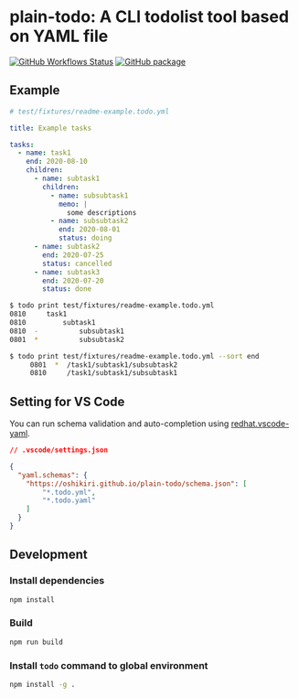 plain-todo: A CLI todolist tool based on YAML file
=====

[![GitHub Workflows Status](https://github.com/oshikiri/plain-todo/workflows/test/badge.svg)](https://github.com/oshikiri/plain-todo/actions?query=workflow%3Atest) [![GitHub package](https://img.shields.io/github/package-json/v/oshikiri/plain-todo)](https://github.com/oshikiri/plain-todo/packages/575365/)


## Example
```yaml
# test/fixtures/readme-example.todo.yml

title: Example tasks

tasks:
  - name: task1
    end: 2020-08-10
    children:
      - name: subtask1
        children:
          - name: subsubtask1
            memo: |
              some descriptions
          - name: subsubtask2
            end: 2020-08-01
            status: doing
      - name: subtask2
        end: 2020-07-25
        status: cancelled
      - name: subtask3
        end: 2020-07-20
        status: done
```
```sh
$ todo print test/fixtures/readme-example.todo.yml
0810     task1
0810         subtask1
0810  -          subsubtask1
0801  *          subsubtask2

$ todo print test/fixtures/readme-example.todo.yml --sort end
     0801  *  /task1/subtask1/subsubtask2
     0810     /task1/subtask1/subsubtask1
```

## Setting for VS Code

You can run schema validation and auto-completion using [redhat.vscode-yaml](https://marketplace.visualstudio.com/items?itemName=redhat.vscode-yaml).

```json
// .vscode/settings.json

{
  "yaml.schemas": {
    "https://oshikiri.github.io/plain-todo/schema.json": [
        "*.todo.yml",
        "*.todo.yaml"
    ]
  }
}
```

## Development
### Install dependencies
```sh
npm install
```

### Build
```sh
npm run build
```

### Install `todo` command to global environment
```sh
npm install -g .
```
